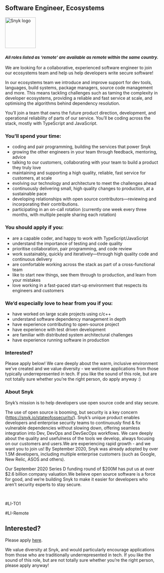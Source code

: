 Software Engineer, Ecosystems
---

<img src="https://res.cloudinary.com/snyk/image/upload/v1537345894/press-kit/brand/logo-black.png" width="100" alt="Snyk logo" />

<h3><em><strong><sub>All roles listed as ‘remote’ are available as remote within the same country.</sub></strong></em></h3>
<p><span style="font-weight: 400;">We are looking for a collaborative, experienced software engineer to join our ecosystems team and help us help developers write secure software!</span></p>
<p><span style="font-weight: 400;">In our ecosystems team we introduce and improve support for dev tools, languages, build systems, package managers, source code management and more. This means tackling challenges such as taming the complexity in developer ecosystems, providing a reliable and fast service at scale, and optimising the algorithms behind dependency resolution.</span></p>
<p><span style="font-weight: 400;">You’ll join a team that owns the future product direction, development, and operational reliability of parts of our service. You’ll be coding across the stack, mostly with TypeScript and JavaScript.&nbsp;</span></p>
<h3><strong>You’ll spend your time:</strong></h3>
<ul>
<li style="font-weight: 400;"><span style="font-weight: 400;">coding and pair programming, building the services that power Snyk</span></li>
<li style="font-weight: 400;"><span style="font-weight: 400;">growing the other engineers in your team through feedback, mentoring, advice</span></li>
<li style="font-weight: 400;"><span style="font-weight: 400;">talking to our customers, </span><span style="font-weight: 400;">collaborating with your team to </span><span style="font-weight: 400;">build a product they truly love</span></li>
<li style="font-weight: 400;"><span style="font-weight: 400;">maintaining and supporting a high quality, reliable, fast service for customers, at scale</span></li>
<li style="font-weight: 400;"><span style="font-weight: 400;">evolving our technology and architecture to meet the challenges ahead</span></li>
<li style="font-weight: 400;"><span style="font-weight: 400;">continuously delivering small, high quality changes to production, at a sustainable pace</span></li>
<li style="font-weight: 400;"><span style="font-weight: 400;">developing relationships with open source contributors—reviewing and incorporating their contributions.</span></li>
<li style="font-weight: 400;"><span style="font-weight: 400;">participating in an on-call rotation (currently one week every three months, with multiple people sharing each rotation)</span></li>
</ul>
<h3><strong>You should apply if you:</strong></h3>
<ul>
<li style="font-weight: 400;"><span style="font-weight: 400;">are a capable coder, and happy to work with TypeScript/JavaScript</span></li>
<li style="font-weight: 400;"><span style="font-weight: 400;">understand the importance of testing and code quality</span></li>
<li style="font-weight: 400;"><span style="font-weight: 400;">prioritise collaboration, pair programming, and code review</span></li>
<li style="font-weight: 400;"><span style="font-weight: 400;">work sustainably, quickly and iteratively—through high quality code and continuous delivery</span></li>
<li style="font-weight: 400;"><span style="font-weight: 400;">are comfortable working across the stack as part of a cross-functional team</span></li>
<li style="font-weight: 400;"><span style="font-weight: 400;">like to start new things, see them through to production, and learn from your mistakes</span></li>
<li style="font-weight: 400;"><span style="font-weight: 400;">love working in a fast-paced start-up environment that respects its engineers and customers</span></li>
</ul>
<h3><strong>We’d especially love to hear from you if you:</strong></h3>
<ul>
<li style="font-weight: 400;"><span style="font-weight: 400;">have worked on large scale projects using c/c++</span></li>
<li style="font-weight: 400;"><span style="font-weight: 400;">understand software dependency management in depth</span></li>
<li style="font-weight: 400;"><span style="font-weight: 400;">have experience contributing to open-source project</span></li>
<li style="font-weight: 400;"><span style="font-weight: 400;">have experience with test driven development</span></li>
<li style="font-weight: 400;"><span style="font-weight: 400;">are familiar with distributed system architectural challenges</span></li>
<li style="font-weight: 400;"><span style="font-weight: 400;">have experience running software in production</span></li>
</ul>
<h3><strong>Interested?</strong></h3>
<p><span style="font-weight: 400;">Please apply below! We care deeply about the warm, inclusive environment we’ve created and we value diversity - we welcome applications from those typically underrepresented in tech. If you like the sound of this role, but are not totally sure whether you’re the right person, do apply anyway :)</span></p>
<h3><strong>About Snyk</strong></h3>
<p>Snyk’s mission is to help developers use open source code and stay secure.</p>
<p>The use of open source is booming, but security is a key concern (<a class="c-link" href="https://snyk.io/stateofossecurity/" target="_blank" data-stringify-link="https://snyk.io/stateofossecurity/" data-sk="tooltip_parent">https://snyk.io/stateofossecurity/</a>). Snyk’s unique product enables developers and enterprise security teams to continuously find &amp; fix vulnerable dependencies without slowing down, offering seamless integration into Dev, DevOps and DevSecOps workflows. We care deeply about the quality and usefulness of the tools we develop, always focusing on our customers and users.We are experiencing rapid growth - and we want you to join us! By September 2020, Snyk was already adopted by over 1.5M developers, including multiple enterprise customers (such as Google, New Relic, ASOS and others).</p>
<p>Our September 2020 Series D funding round of $200M has put us at over $2.6 billion company valuation.We believe open source software is a force for good, and we’re building Snyk to make it easier for developers who aren’t security experts to stay secure.</p>
<p>&nbsp;</p>
<p><span style="font-weight: 400;">#LI-TO1</span></p>
<p><span style="font-weight: 400;">#LI-Remote</span></p>

Interested?
---

Please apply [here](https://boards.greenhouse.io/snyk/jobs/4650652002#app).

We value diversity at Snyk, and would particularly encourage applications from those who are traditionally underrepresented in tech.
If you like the sound of this role, but are not totally sure whether you’re the right person, please apply anyway!
